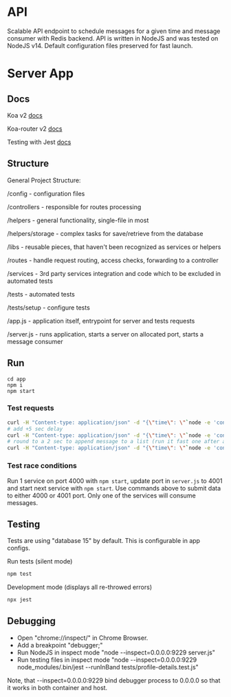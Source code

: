 API
====
Scalable API endpoint to schedule messages for a given time and message consumer with Redis backend.
API is written in NodeJS and was tested on NodeJS v14.
Default configuration files preserved for fast launch.

# Server App

## Docs

Koa v2 [docs](https://koajs.com/)

Koa-router v2 [docs](https://github.com/koajs/router/blob/master/API.md)

Testing with Jest [docs](https://jestjs.io/docs/en/testing-frameworks)

## Structure

General Project Structure:

/config - configuration files

/controllers - responsible for routes processing

/helpers - general functionality, single-file in most

/helpers/storage - complex tasks for save/retrieve from the database

/libs - reusable pieces, that haven't been recognized as services or helpers 

/routes - handle request routing, access checks, forwarding to a controller

/services - 3rd party services integration and code which to be excluded in automated tests

/tests - automated tests

/tests/setup - configure tests

/app.js - application itself, entrypoint for server and tests requests

/server.js - runs application, starts a server on allocated port, starts a message consumer

## Run

```bach
cd app
npm i
npm start
```

### Test requests
```bash
curl -H "Content-type: application/json" -d "{\"time\": \"`node -e 'console.log(Date.now())'`\", \"message\": \"`date`\"}" http://localhost:4000/echoAtTime
# add +5 sec delay
curl -H "Content-type: application/json" -d "{\"time\": \"`node -e 'console.log(Date.now()+5000)'`\", \"message\": \"`date`\"}" http://localhost:4000/echoAtTime
# round to a 2 sec to append message to a list (run it fast one after another). delay 10 sec
curl -H "Content-type: application/json" -d "{\"time\": \"`node -e 'console.log(2000*Math.round((Date.now()/2000))+10000)'`\", \"message\": \"`date`\"}" http://localhost:4000/echoAtTime
```

### Test race conditions

Run 1 service on port 4000 with `npm start`, update port in `server.js` to 4001 and start next service with `npm start`.
Use commands above to submit data to either 4000 or 4001 port. Only one of the services will consume messages.

## Testing
Tests are using "database 15" by default. This is configurable in app configs.

Run tests (silent mode)
```bash
npm test
```

Development mode (displays all re-throwed errors)
```bash
npx jest
```

## Debugging

- Open "chrome://inspect/" in Chrome Browser.
- Add a breakpoint "debugger;"
- Run NodeJS in inspect mode "node --inspect=0.0.0.0:9229 server.js"
- Run testing files in inspect mode "node --inspect=0.0.0.0:9229 node_modules/.bin/jest --runInBand tests/profile-details.test.js"

Note, that --inspect=0.0.0.0:9229 bind debugger process to 0.0.0.0 so that it works in both container and host.
